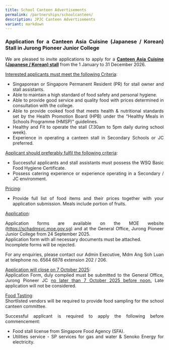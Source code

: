 ```yaml
---
title: School Canteen Advertisements
permalink: /partnerships/schoolcanteen/
description: JPJC Canteen Advertisements
variant: markdown
---
```

<div align="justify">
	
<h3><b>Application for a Canteen Asia Cuisine (Japanese / Korean) Stall in Jurong Pioneer Junior College</b></h3>	

<p>We are pleased to invite applications to apply for a <b><u>Canteen Asia Cuisine 
(Japanese / Korean) stall</u></b> from the 1 January to 31 December 2026.</p>

<p><u>Interested applicants must meet the following Criteria</u>:</p>
<ul><li>Singaporean or Singapore Permanent Resident (PR) for stall owner and stall assistants.</li>
<li>Able to maintain a high standard of food safety and personal hygiene.</li>
<li>Able to provide good service and quality food with prices determined in
consultation with the college.</li>
<li>Able to provide cooked food that meets health &amp; nutritional standards set by
the Health Promotion Board (HPB) under the “Healthy Meals in Schools
Programme (HMSP)" guidelines.</li>
<li>Healthy and Fit to operate the stall (7.30am to 5pm daily during school week).</li>
<li>Experience in operating a canteen stall in Secondary Schools or JC preferred.</li></ul>
	
<p><u>Applicant should preferably fulfil the following criteria</u>:</p>
<ul><li>Successful applicants and stall assistants must possess the WSQ Basic Food Hygiene Certificate.</li>
<li>Possess catering experience or experience operating in a Secondary / JC environment.</li></ul>
	
<p><u>Pricing</u>:</p>
<ul><li>Provide full list of food items and their prices together with your application submission. Meals include portion of fruits.</li></ul>
	
<p><u>Application</u>:</p>
<p>Application forms are available on the MOE website
<a href="https://schadmsvc.moe.gov.sg">(https://schadmsvc.moe.gov.sg)</a> and at the General Office, Jurong Pioneer Junior College from 24 September 2025.
<br>Application form with all necessary documents must be attached.
<br>Incomplete forms will be rejected.

For any enquiries, please contact our Admin Executive, Mdm Ang Soh Luan at telephone no. 6564 6878 extension 202 / 206.</p>
	
<p><u>Application will close on 7 October 2025</u>:<br>
Application Form, duly complied must be submitted to the General Office, Jurong Pioneer JC <u>no later than 7 October 2025 before noon.</u> Late
application will not be considered.</p>

<p><u>Food Tasting</u>:<br>
Shortlisted vendors will be required to provide food sampling for the school
canteen committee.</p>

<p>Successful applicant is required to apply the following before commencement:<br>
</p><ul><li>Food stall license from Singapore Food Agency (SFA).</li>
<li>Utilities service - SP services for gas and water &amp; Senoko Energy for electricity. </li></ul><p></p>
	
	
</div>	
<div align="justify" hidden="">
	
<h3><b>Application for a Canteen Halal Cuisine Stall in Jurong Pioneer Junior College</b></h3>	

<p>We are pleased to invite applications to apply for a <b><u>Canteen Halal Cuisine Stall</u></b> from the 1 February to 31 December 2025.</p>

<p><u>Interested applicants must meet the following Criteria</u>:</p>
<ul><li>Singaporean or Singapore Permanent Resident (PR) for stall owner and stall
assistants.</li>
<li>Able to maintain a high standard of food safety and personal hygiene.</li>
<li>Able to provide good service and quality food with prices determined in
consultation with the college.</li>
<li>Able to provide cooked food that meets health &amp; nutritional standards set by
the Health Promotion Board (HPB) under the “Healthy Meals in Schools
Programme (HMSP)" guidelines.</li>
<li>Healthy and Fit to operate the stall (8am to 5pm daily during school week).</li>
<li>Experience in operating a canteen stall in Secondary Schools or JC preferred.</li></ul>
	
<p><u>Applicant should preferably fulfil the following criteria</u>:</p>
<ul><li>Successful applicants and stall assistants must possess the WSQ Basic
Food Hygiene Certificate.</li>
<li>Possess catering experience or experience operating in a Secondary / JC
	environment.</li></ul>
	
<p><u>Pricing</u>:</p>
<ul><li>Provide full list of food items and their prices together with your application
submission. Meals include portion of fruits.</li></ul>
	
<p><u>Application</u>:</p>
<p>Application forms are available on the MOE website
<a href="https://schadmsvc.moe.gov.sg">(https://schadmsvc.moe.gov.sg)</a> and at the General Office, Jurong Pioneer
Junior College from 2 January 2025.
Application form with all necessary documents must be attached.
Incomplete forms will be rejected.
For any enquiries, please contact our Admin Executive, Mdm Ang Soh Luan at
telephone no. 6564 6878 extension 202.


	
	
</p><p><u>Application will close on 28 February 2025</u>:<br>
Application Form, duly complied must be submitted to the General Office,
	Jurong Pioneer JC <u>no later than 28 February 2025 before noon.</u> Late
application will not be considered.</p>

	
<p><u>Food Tasting</u>:<br>
Shortlisted vendors will be required to provide food sampling for the school
canteen committee at own expense.</p>

	
<p>Successful applicant is required to apply the following before commencement:<br>
</p><ul><li>Food stall license from Singapore Food Agency (SFA).</li>
<li>Utilities service - SP services for gas and water &amp; Senoko Energy for
	electricity. </li></ul><p></p>
	
	
	
	
	
</div>	

<div hidden="">
<div align="justify">
	
<h3>Canteen stall vacancy</h3>


<table>
	<tbody><tr>
		<th><center>Type of stall</center></th>
		<th><center>Closing date</center></th>
		<th><center>Requirements</center></th></tr>
	<tr>
		<td><center>Halal Rice/Other Food Stall</center></td>
		<td><center>30 September 2023</center></td>
		<td><center>Halal Rice and other food</center></td></tr></tbody></table>
	
<h3>Application Procedure</h3></div>

<ol>
	<li>Download and complete the application form <a href="/files/Partnerships/Canteen/canteen%20application%20form.pdf">here</a>. You may also request for a hardcopy from the School’s General Office.</li>
	<li>Attach the following documents together with the application form:
		<ul>
			<li>Photocopy of NRIC (front and back)</li>
			<li>List of proposed menu and pricing for all items</li>
			<li>Photocopy of relevant certificates such as Basic Food Hygiene Course, etc</li></ul></li>
	<li>Submit the completed application form and documents by closing date via email OR to the School’s General Office:
		<ul>
			<li>Address: 21 Teck Whye Walk, Singapore 688258</li>
			<li>Contact number: <a href="tel:+6565646878">+65 6564 6878</a></li>
			<li>Email: <a href="mailto: jpjc@moe.edu.sg">jpjc@moe.edu.sg</a>, <a href="mailto: ang_soh_luan@moe.edu.sg">ang_soh_luan@moe.edu.sg</a></li>
			<li>Contact Person: Mdm Ang Soh Luan</li></ul></li></ol>
			
<h3>Eligibility Criteria</h3>

<h6>Interested applicants must meet the following criteria:</h6>

<ul>
	<li>Valid Basic Food Hygiene Certificate approved by NEA/SFA (photocopy required).</li>
	<li>Canteen assistant must have valid Basic Food Hygiene Certificate approved by NEA/SFA (photo copy required)</li>
	<li>Familiar with Basic HMSP is preferred (photo copy required)</li>
	<li>Fit and healthy</li>
	<li>Experience in operating a canteen stall in Secondary Schools or Junior Colleges</li>
	<li>Able to operate the canteen stall from 8am to 5pm daily during school week</li>
	<li>Singaporean or Permanent Resident only (photocopy of NRIC- both sides)</li>
	<li>To provide a complete / full pricing for proposed food items for sales at the canteen (as part of the submission)</li></ul></div>